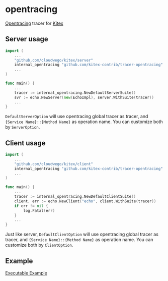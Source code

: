 # opentracing
[Opentracing](https://github.com/opentracing/opentracing-go) tracer for [Kitex](https://github.com/cloudwego/kitex)

## Server usage
```go
import (
    ...
    "github.com/cloudwego/kitex/server"
    internal_opentracing "github.com/kitex-contrib/tracer-opentracing"
    ...
)

func main() {
    ...
    tracer := internal_opentracing.NewDefaultServerSuite()
    svr := echo.NewServer(new(EchoImpl), server.WithSuite(tracer))
    ...
}
```
`DefaultServerOption` will use opentracing global tracer as tracer, and `{Service Name}::{Method Name}` as operation name. You can customize both by `ServerOption`.

## Client usage
```go
import (
    ...
    "github.com/cloudwego/kitex/client"
    internal_opentracing "github.com/kitex-contrib/tracer-opentracing"
    ...
)

func main() {
    ...
    tracer := internal_opentracing.NewDefaultClientSuite()
    client, err := echo.NewClient("echo", client.WithSuite(tracer))
	if err != nil {
		log.Fatal(err)
	}
    ...
}
```
Just like server, `DefaultClientOption` will use opentracing global tracer as tracer, and `{Service Name}::{Method Name}` as operation name. You can customize both by `ClientOption`.
## Example
[Executable Example](https://github.com/cloudwego/kitex-examples/tree/main/tracer)
